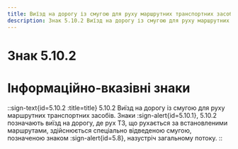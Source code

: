 ```yaml
---
title: Виїзд на дорогу із смугою для руху маршрутних транспортних засобів
description: Знак 5.10.2 Виїзд на дорогу із смугою для руху маршрутних транспортних засобів
---
```

# Знак 5.10.2
# Інформаційно-вказівні знаки
::sign-text{id=5.10.2 :title=title}
5.10.2 Виїзд на дорогу із смугою для руху маршрутних транспортних засобів.
Знаки :sign-alert{id=5.10.1}, 5.10.2 позначають виїзд на дорогу, де рух ТЗ, що рухається за встановленими маршрутами, здійснюється спеціально відведеною смугою, позначеною знаком :sign-alert{id=5.8}, назустріч загальному потоку.
::